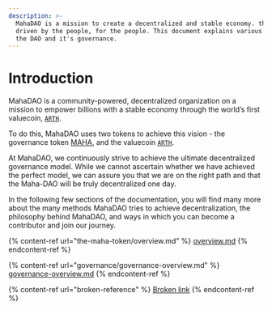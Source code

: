 ```yaml
---
description: >-
  MahaDAO is a mission to create a decentralized and stable economy. that is
  driven by the people, for the people. This document explains various parts of
  the DAO and it's governance.
---
```


# Introduction

MahaDAO is a community-powered, decentralized organization on a mission to empower billions with a stable economy through the world’s first valuecoin, [`ARTH`](http://127.0.0.1:5000/o/-MQ1LAmeYHwnX6CMvzr3/s/-MQ1LFogXlm9F5EEKEXy-856047512/).

To do this, MahaDAO uses two tokens to achieve this vision - the governance token [MAHA](the-maha-token/overview.md), and the valuecoin [`ARTH`](https://docs.arthcoin.com/).&#x20;

At MahaDAO, we continuously strive to achieve the ultimate decentralized governance model. While we cannot ascertain whether we have achieved the perfect model, we can assure you that we are on the right path and that the Maha-DAO will be truly decentralized one day.&#x20;

In the following few sections of the documentation, you will find many more about the many methods MahaDAO tries to achieve decentralization, the philosophy behind MahaDAO, and ways in which you can become a contributor and join our journey.&#x20;

{% content-ref url="the-maha-token/overview.md" %}
[overview.md](the-maha-token/overview.md)
{% endcontent-ref %}

{% content-ref url="governance/governance-overview.md" %}
[governance-overview.md](governance/governance-overview.md)
{% endcontent-ref %}

{% content-ref url="broken-reference" %}
[Broken link](broken-reference)
{% endcontent-ref %}
